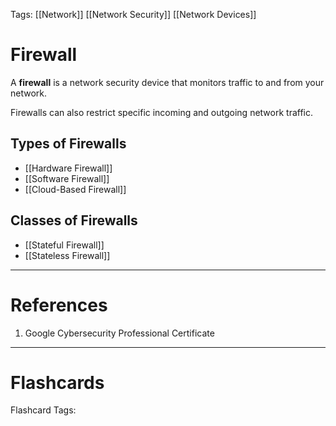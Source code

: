 Tags: [[Network]] [[Network Security]] [[Network Devices]]
# Firewall

A **firewall** is a network security device that monitors traffic to and from your network.

Firewalls can also restrict specific incoming and outgoing network traffic.

## Types of Firewalls

- [[Hardware Firewall]]
- [[Software Firewall]]
- [[Cloud-Based Firewall]]

## Classes of Firewalls
- [[Stateful Firewall]]
- [[Stateless Firewall]]

---
# References

1. Google Cybersecurity Professional Certificate

---
# Flashcards

Flashcard Tags: 
